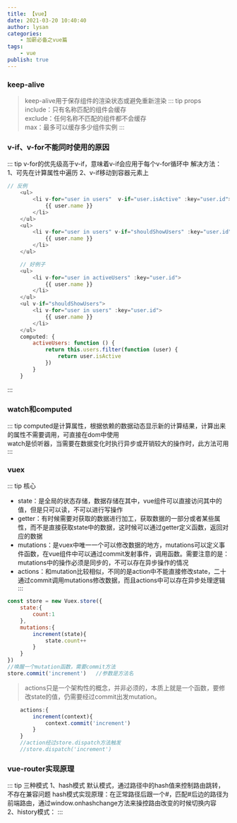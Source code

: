 ```yaml
---
title: 【vue】
date: 2021-03-20 10:40:40
author: lysan
categories:
    - 加薪必备之vue篇
tags:
    - vue
publish: true 
---
```

### keep-alive
>keep-alive用于保存组件的渲染状态或避免重新渲染
::: tip props
include：只有名称匹配的组件会缓存 <br/>
exclude：任何名称不匹配的组件都不会缓存<br/>
max：最多可以缓存多少组件实例
:::
### v-if、v-for不能同时使用的原因
::: tip
    v-for的优先级高于v-if，意味着v-if会应用于每个v-for循环中
    解决方法：1、可先在计算属性中遍历
    2、v-if移动到容器元素上
```js
// 反例
    <ul>
        <li v-for="user in users"  v-if="user.isActive" :key="user.id">
            {{ user.name }}
        </li>
    </ul>
    <ul>
        <li v-for="user in users" v-if="shouldShowUsers" :key="user.id">
            {{ user.name }}
        </li>
    </ul>
```
```js
    // 好例子
    <ul>
        <li v-for="user in activeUsers" :key="user.id">
            {{ user.name }}
        </li>
    </ul>
    <ul v-if="shouldShowUsers">
        <li v-for="user in users" :key="user.id">
            {{ user.name }}
        </li>
    </ul>
    computed: {
        activeUsers: function () {
            return this.users.filter(function (user) {
                return user.isActive
            })
        }
    }
```

:::
### watch和computed
::: tip
computed是计算属性，根据依赖的数据动态显示新的计算结果，计算出来的属性不需要调用，可直接在dom中使用<br/>
watch是侦听器，当需要在数据变化时执行异步或开销较大的操作时，此方法可用
:::
### vuex
::: tip 核心
- state：是全局的状态存储，数据存储在其中，vue组件可以直接访问其中的值，但是只可以读，不可以进行写操作
- getter：有时候需要对获取的数据进行加工，获取数据的一部分或者某些属性，而不是直接获取state中的数据，这时候可以通过getter定义函数，返回对应的数据
- mutations：是vuex中唯一一个可以修改数据的地方，mutations可以定义事件函数，在vue组件中可以通过commit发射事件，调用函数。需要注意的是：mutations中的操作必须是同步的，不可以存在异步操作的情况
- actions：和mutation比较相似，不同的是action中不能直接修改state，二十通过commit调用mutations修改数据，而且actions中可以存在异步处理逻辑
:::
```js
const store = new Vuex.store({
    state:{
        count:1
    },
    mutations:{
        increment(state){
            state.count++
        }
    }
})
//唤醒一个mutation函数，需要commit方法
store.commit('increment')   //参数是方法名
```
>actions只是一个架构性的概念，并非必须的，本质上就是一个函数，要修改state的值，仍需要经过commit出发mutation。
```js
    actions:{
        increment(context){
            context.commit('increment')
        }
    }
    //action经过store.dispatch方法触发
    //store.dispatch('increment')
```
### vue-router实现原理
::: tip 三种模式
1、hash模式
默认模式，通过路径中的hash值来控制路由跳转，不存在兼容问题
hash模式实现原理：在正常路径后跟一个#，匹配#后边的路径为前端路由，通过window.onhashchange方法来操控路由改变的时候切换内容<br>
2、history模式：
:::